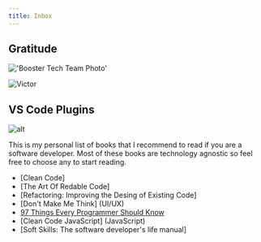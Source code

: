 ```yaml
---
title: Inbox
---
```


## Gratitude

!['Booster Tech Team Photo']()

![Victor](/img/avatars/victor.jpg)

## VS Code Plugins

![alt](https://link)

This is my personal list of books that I recommend to read if you are a software developer. Most of
these books are technology agnostic so feel free to choose any to start reading.

- [Clean Code]
- [The Art Of Redable Code]
- [Refactoring: Improving the Desing of Existing Code]
- [Don't Make Me Think] (UI/UX)
- [97 Things Every Programmer Should Know]()
- [Clean Code JavaScript] (JavaScript)
- [Soft Skills: The software developer's life manual]
